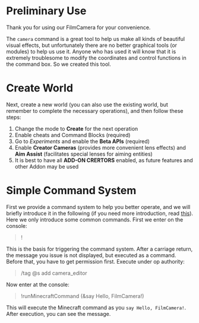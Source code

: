 # Preliminary Use
Thank you for using our FilmCamera for your convenience.

 The `camera` command is a great tool to help us make all kinds of beautiful visual effects, but unfortunately there are no better graphical tools (or modules) to help us use it. Anyone who has used it will know that it is extremely troublesome to modify the coordinates and control functions in the command box. So we created this tool.
# Create World
Next, create a new world (you can also use the existing world, but remember to complete the necessary operations), and then follow these steps:

1. Change the mode to **Create** for the next operation
2. Enable cheats and Command Blocks (required)
3. Go to *Experiments* and enable the **Beta APIs** (required)
4. Enable **Creator Cameras** (provides more convenient lens effects) and **Aim Assist** (facilitates special lenses for aiming entities)
5. It is best to have all **ADD-ON CRERTORS** enabled, as future features and other Addon may be used

# Simple Command System
First we provide a command system to help you better operate, and we will briefly introduce it in the following (if you need more introduction, read [this](../CommandSystem/index.md)). Here we only introduce some common commands. First we enter on the console:

> !

This is the basis for triggering the command system. After a carriage return, the message you issue is not displayed, but executed as a command. Before that, you have to get permission first. Execute under op authority:

> /tag @s add camera_editor

Now enter at the console:

> !runMinecraftCommand (&say Hello, FilmCamera!)

This will execute the Minecraft command as you `say Hello, FilmCamera!`. After execution, you can see the message.